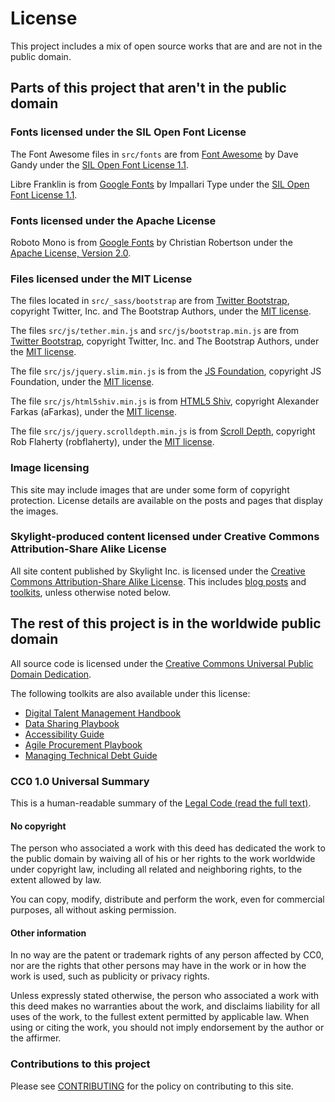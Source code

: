 # License

This project includes a mix of open source works that are and are not in the public domain.

## Parts of this project that aren't in the public domain

### Fonts licensed under the SIL Open Font License

The Font Awesome files in `src/fonts` are from [Font Awesome](http://fontawesome.io/) by Dave Gandy under the [SIL Open Font License 1.1](http://scripts.sil.org/OFL).

Libre Franklin is from [Google Fonts](https://fonts.google.com/specimen/Libre+Franklin) by Impallari Type under the [SIL Open Font License 1.1](http://scripts.sil.org/OFL).

### Fonts licensed under the Apache License

Roboto Mono is from [Google Fonts](https://fonts.google.com/specimen/Roboto+Mono) by Christian Robertson under the [Apache License, Version 2.0](https://www.apache.org/licenses/LICENSE-2.0.html).

### Files licensed under the MIT License

The files located in `src/_sass/bootstrap` are from [Twitter Bootstrap](http://getbootstrap.com/), copyright Twitter, Inc. and The Bootstrap Authors, under the [MIT license](https://github.com/twbs/bootstrap/blob/v4-dev/LICENSE).

The files `src/js/tether.min.js` and `src/js/bootstrap.min.js` are from [Twitter Bootstrap](http://getbootstrap.com/), copyright Twitter, Inc. and The Bootstrap Authors, under the [MIT license](https://github.com/twbs/bootstrap/blob/v4-dev/LICENSE).

The file `src/js/jquery.slim.min.js` is from the [JS Foundation](https://jquery.com/), copyright JS Foundation, under the [MIT license](https://github.com/jquery/jquery/blob/master/LICENSE.txt).

The file `src/js/html5shiv.min.js` is from [HTML5 Shiv](https://github.com/afarkas/html5shiv), copyright Alexander Farkas (aFarkas), under the [MIT license](https://github.com/aFarkas/html5shiv/blob/master/MIT%20and%20GPL2%20licenses.md).

The file `src/js/jquery.scrolldepth.min.js` is from [Scroll Depth](https://github.com/robflaherty/jquery-scrolldepth), copyright Rob Flaherty (robflaherty), under the [MIT license](https://github.com/aFarkas/html5shiv/blob/master/MIT%20and%20GPL2%20licenses.md).

### Image licensing

This site may include images that are under some form of copyright protection. License details are available on the posts and pages that display the images.

### Skylight-produced content licensed under Creative Commons Attribution-Share Alike License

All site content published by Skylight Inc. is licensed under the [Creative Commons Attribution-Share Alike License](https://creativecommons.org/licenses/by-sa/4.0/). This includes [blog posts](https://skylight.digital/thoughts/blog/) and [toolkits](https://skylight.digital/work/toolkits/), unless otherwise noted below.

## The rest of this project is in the worldwide public domain

All source code is licensed under the [Creative Commons Universal Public Domain Dedication](https://creativecommons.org/publicdomain/zero/1.0/). 

The following toolkits are also available under this license:

- [Digital Talent Management Handbook](https://skylight.digital/work/toolkits/digital-talent-management/)
- [Data Sharing Playbook](https://skylight.digital/work/toolkits/data-sharing-playbook/)
- [Accessibility Guide](https://skylight.digital/work/toolkits/accessibility-guide/)
- [Agile Procurement Playbook](https://skylight.digital/work/toolkits/agile-procurement-playbook/)
- [Managing Technical Debt Guide](https://skylight.digital/work/toolkits/managing-technical-debt/)

### CC0 1.0 Universal Summary

This is a human-readable summary of the [Legal Code (read the full text)](https://creativecommons.org/publicdomain/zero/1.0/legalcode).

#### No copyright

The person who associated a work with this deed has dedicated the work to the public domain by waiving all of his or her rights to the work worldwide under copyright law, including all related and neighboring rights, to the extent allowed by law.

You can copy, modify, distribute and perform the work, even for commercial purposes, all without asking permission.

#### Other information

In no way are the patent or trademark rights of any person affected by CC0, nor are the rights that other persons may have in the work or in how the work is used, such as publicity or privacy rights.

Unless expressly stated otherwise, the person who associated a work with this deed makes no warranties about the work, and disclaims liability for all uses of the work, to the fullest extent permitted by applicable law. When using or citing the work, you should not imply endorsement by the author or the affirmer.

### Contributions to this project

Please see [CONTRIBUTING](CONTRIBUTING.md) for the policy on contributing to this site.
